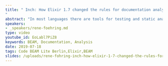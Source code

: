 ```yaml
---
title: " Inch: How Elixir 1.7 changed the rules for documentation analysis
"
abstract: "In most languages there are tools for testing and static analysis to identify code smells and refactoring opportunities. But for a long time there was no tool to help you figure out which parts of a codebase were lacking documentation the most. This talk covers how Inch filled that niche for hundreds of Elixir programmers, what’s unique about Elixir’s approach to docs as first class citizens and how the recent support for EEP 48 in Elixir 1.7 changed the rules for documentation analysis."
speakers:
- _speakers/rene-foehring.md
type: video
youtube_id: EoLabl7PiZ8
keywords: BEAM, Documentation, Analysis
date: 2019-07-18
tags: Code BEAM Lite Berlin,Elixir,BEAM
slides: /uploads/rene-fohring-inch-how-elixir-1-7-changed-the-rules-for-documentation-analysis-cbl-berlin-2018-compressed.pdf
---
```

